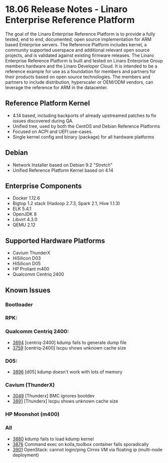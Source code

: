 # 18.06 Release Notes - Linaro Enterprise Reference Platform

The goal of the Linaro Enterprise Reference Platform is to provide a fully tested, end to end, documented, open source implementation for ARM based Enterprise servers. The Reference Platform includes kernel, a community supported userspace and additional relevant open source projects, and is validated against existing firmware releases. The Linaro Enterprise Reference Platform is built and tested on Linaro Enterprise Group members hardware and the Linaro Developer Cloud. It is intended to be a reference example for use as a foundation for members and partners for their products based on open source technologies. The members and partners to include distribution, hyperscaler or OEM/ODM vendors, can leverage the reference for ARM in the datacenter.

## Reference Platform Kernel

- 4.14 based, including backports of already upstreamed patches to fix issues discovered during QA.
- Unified tree, used by both the CentOS and Debian Reference Platforms
- Focused on ACPI and UEFI use-cases.
- Single kernel config and binary (package) for all hardware platforms

## Debian

- Network Installer based on Debian 9.2 "Stretch"
- Unified Reference Platform Kernel based on 4.14

## Enterprise Components
- Docker 1.12.6
- Bigtop 1.2 stack (Hadoop 2.7.3, Spark 2.1, Hive 1.1.3)
- ELK 5.4.1
- OpenJDK 8
- Libvirt 4.3.0
- QEMU 2.12

## Supported Hardware Platforms

- Cavium ThunderX
- HiSilicon D03
- HiSilicon D05
- HP Proliant m400
- Qualcomm Centriq 2400

## Known Issues

### Bootloader

### RPK:

### Qualcomm Centriq 2400:
- [3894](https://bugs.linaro.org/show_bug.cgi?id=3894) [centriq-2400] kdump fails to generate dump file
- [3759](https://bugs.linaro.org/show_bug.cgi?id=3759) [centriq-2400] lscpu shows unknown cache size


### D05:
- [3896](https://bugs.linaro.org/show_bug.cgi?id=3896) [d05] kdump doesn't work with lots of memory

### Cavium (ThunderX)
- [3049](https://bugs.linaro.org/show_bug.cgi?id=3049) [Thunderx] BMC ignores bootdev
- [3891](https://bugs.linaro.org/show_bug.cgi?id=3891) [Thunderx] lscpu shows unknown cache size


### HP Moonshot (m400)

### All
- [3880](https://bugs.linaro.org/show_bug.cgi?id=3880) kdump fails to load kdump kernel
- [3876](https://bugs.linaro.org/show_bug.cgi?id=3876) Command exec on kolla_toolbox container fails sporadically
- [3901](https://bugs.linaro.org/show_bug.cgi?id=3901) OpenStack: cannot login/ping Cirros VM via floating ip (multi-node deployment)
